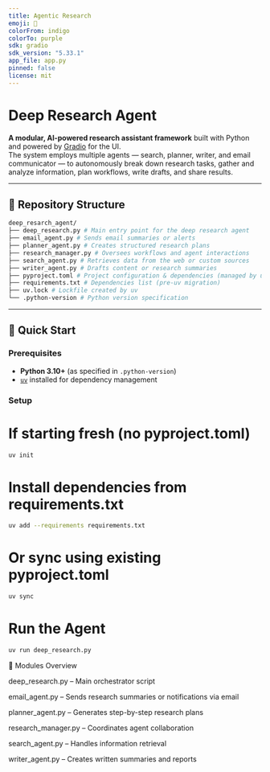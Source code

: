 ```yaml
---
title: Agentic Research
emoji: 🚀
colorFrom: indigo
colorTo: purple
sdk: gradio
sdk_version: "5.33.1"
app_file: app.py
pinned: false
license: mit
---
```


# Deep Research Agent

**A modular, AI-powered research assistant framework** built with Python and powered by [Gradio](https://www.gradio.app/) for the UI.  
The system employs multiple agents — search, planner, writer, and email communicator — to autonomously break down research tasks, gather and analyze information, plan workflows, write drafts, and share results.

---

## 📂 Repository Structure

```bash
deep_resarch_agent/
├── deep_research.py # Main entry point for the deep research agent
├── email_agent.py # Sends email summaries or alerts
├── planner_agent.py # Creates structured research plans
├── research_manager.py # Oversees workflows and agent interactions
├── search_agent.py # Retrieves data from the web or custom sources
├── writer_agent.py # Drafts content or research summaries
├── pyproject.toml # Project configuration & dependencies (managed by uv)
├── requirements.txt # Dependencies list (pre-uv migration)
├── uv.lock # Lockfile created by uv
└── .python-version # Python version specification
```

---

## 🚀 Quick Start

### Prerequisites

- **Python 3.10+** (as specified in `.python-version`)
- [`uv`](https://docs.astral.sh/uv) installed for dependency management

### Setup

# If starting fresh (no pyproject.toml)

```bash
uv init
```

# Install dependencies from requirements.txt

```bash
uv add --requirements requirements.txt
```

# Or sync using existing pyproject.toml

```bash
uv sync
```

# Run the Agent

```bash
uv run deep_research.py
```

🧩 Modules Overview

deep_research.py – Main orchestrator script

email_agent.py – Sends research summaries or notifications via email

planner_agent.py – Generates step-by-step research plans

research_manager.py – Coordinates agent collaboration

search_agent.py – Handles information retrieval

writer_agent.py – Creates written summaries and reports
